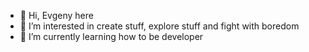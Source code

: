 - 👋 Hi, Evgeny here
- 👀 I’m interested in create stuff, explore stuff and fight with boredom
- 🌱 I’m currently learning how to be developer


<!---
BananaScript/BananaScript is a ✨ special ✨ repository because its `README.md` (this file) appears on your GitHub profile.
You can click the Preview link to take a look at your changes.
- 💞️ I’m looking to collaborate on ...
- 📫 How to reach me ...
👀 I’m interested in create stuff, explore stuff and fight with boredom
🌱 I’m currently learning how to be developer
📫 How to reach me - aurummail@gmail.com
--->
